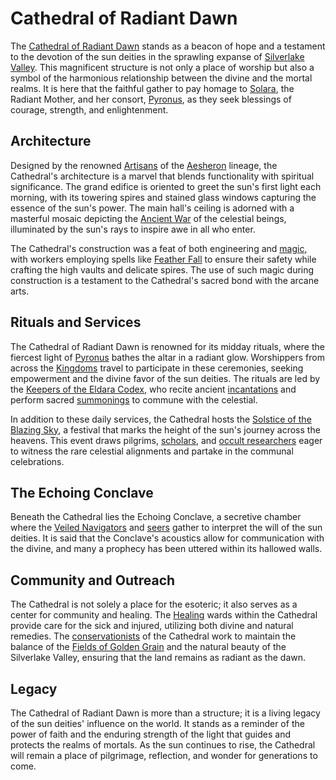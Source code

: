 # Cathedral of Radiant Dawn

The [Cathedral of Radiant Dawn](Cathedral%20of%20Radiant%20Dawn.md) stands as a beacon of hope and a testament to the devotion of the sun deities in the sprawling expanse of [Silverlake Valley](Silverlake%20Valley.md). This magnificent structure is not only a place of worship but also a symbol of the harmonious relationship between the divine and the mortal realms. It is here that the faithful gather to pay homage to [Solara](Solara.md), the Radiant Mother, and her consort, [Pyronus](Pyronus.md), as they seek blessings of courage, strength, and enlightenment.

## Architecture

Designed by the renowned [Artisans](Artisans.md) of the [Aesheron](Aesheron.md) lineage, the Cathedral's architecture is a marvel that blends functionality with spiritual significance. The grand edifice is oriented to greet the sun's first light each morning, with its towering spires and stained glass windows capturing the essence of the sun's power. The main hall's ceiling is adorned with a masterful mosaic depicting the [Ancient War](Ancient%20War.md) of the celestial beings, illuminated by the sun's rays to inspire awe in all who enter.

The Cathedral's construction was a feat of both engineering and [magic](magic.md), with workers employing spells like [Feather Fall](Feather%20Fall.md) to ensure their safety while crafting the high vaults and delicate spires. The use of such magic during construction is a testament to the Cathedral's sacred bond with the arcane arts.

## Rituals and Services

The Cathedral of Radiant Dawn is renowned for its midday rituals, where the fiercest light of [Pyronus](Pyronus.md) bathes the altar in a radiant glow. Worshippers from across the [Kingdoms](Kingdoms.md) travel to participate in these ceremonies, seeking empowerment and the divine favor of the sun deities. The rituals are led by the [Keepers of the Eldara Codex](Keepers%20of%20the%20Eldara%20Codex.md), who recite ancient [incantations](incantations.md) and perform sacred [summonings](summonings.md) to commune with the celestial.

In addition to these daily services, the Cathedral hosts the [Solstice of the Blazing Sky](Solstice%20of%20the%20Blazing%20Sky.md), a festival that marks the height of the sun's journey across the heavens. This event draws pilgrims, [scholars](scholars.md), and [occult researchers](occult%20researchers.md) eager to witness the rare celestial alignments and partake in the communal celebrations.

## The Echoing Conclave

Beneath the Cathedral lies the Echoing Conclave, a secretive chamber where the [Veiled Navigators](Veiled%20Navigators.md) and [seers](seers.md) gather to interpret the will of the sun deities. It is said that the Conclave's acoustics allow for communication with the divine, and many a prophecy has been uttered within its hallowed walls.

## Community and Outreach

The Cathedral is not solely a place for the esoteric; it also serves as a center for community and healing. The [Healing](Healing.md) wards within the Cathedral provide care for the sick and injured, utilizing both divine and natural remedies. The [conservationists](conservationists.md) of the Cathedral work to maintain the balance of the [Fields of Golden Grain](Fields%20of%20Golden%20Grain.md) and the natural beauty of the Silverlake Valley, ensuring that the land remains as radiant as the dawn.

## Legacy

The Cathedral of Radiant Dawn is more than a structure; it is a living legacy of the sun deities' influence on the world. It stands as a reminder of the power of faith and the enduring strength of the light that guides and protects the realms of mortals. As the sun continues to rise, the Cathedral will remain a place of pilgrimage, reflection, and wonder for generations to come.